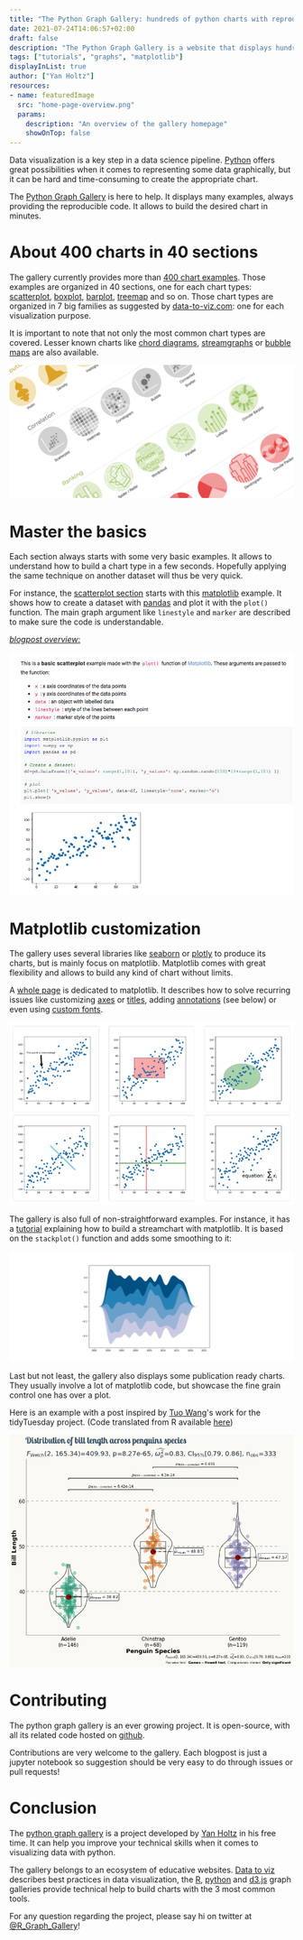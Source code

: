 ```yaml
---
title: "The Python Graph Gallery: hundreds of python charts with reproducible code."
date: 2021-07-24T14:06:57+02:00
draft: false
description: "The Python Graph Gallery is a website that displays hundreds of chart examples made with python. It goes from very basic to highly customized examples and is based on common viz libraries like matplotlib, seaborn or plotly."
tags: ["tutorials", "graphs", "matplotlib"]
displayInList: true
author: ["Yan Holtz"]
resources:
- name: featuredImage
  src: "home-page-overview.png"
  params:
    description: "An overview of the gallery homepage"
    showOnTop: false
---
```


Data visualization is a key step in a data science pipeline. [Python](https://www.python.org) offers great possibilities when it comes to representing some data graphically, but it can be hard and time-consuming to create the appropriate chart.

The [Python Graph Gallery](https://www.python-graph-gallery.com) is here to help. It displays many examples, always providing the reproducible code. It allows to build the desired chart in minutes.

# About 400 charts in 40 sections

The gallery currently provides more than [400 chart examples](https://www.python-graph-gallery.com/all-charts/). Those examples are organized in 40 sections, one for each chart types: [scatterplot](https://www.python-graph-gallery.com/scatter-plot/), [boxplot](https://www.python-graph-gallery.com/boxplot/), [barplot](https://www.python-graph-gallery.com/barplot/), [treemap](https://www.python-graph-gallery.com/treemap/) and so on. Those chart types are organized in 7 big families as suggested by [data-to-viz.com](https://www.data-to-viz.com): one for each visualization purpose.

It is important to note that not only the most common chart types are covered. Lesser known charts like [chord diagrams](https://www.python-graph-gallery.com/chord-diagram/), [streamgraphs](https://www.python-graph-gallery.com/streamchart/) or [bubble maps](https://www.python-graph-gallery.com/bubble-map/) are also available.

![overview of the python graph gallery sections](sections-overview.png)

# Master the basics

Each section always starts with some very basic examples. It allows to understand how to build a chart type in a few seconds. Hopefully applying the same technique on another dataset will thus be very quick.

For instance, the [scatterplot section](https://www.python-graph-gallery.com/scatter-plot/) starts with this [matplotlib](https://matplotlib.org/) example. It shows how to create a dataset with [pandas](https://pandas.pydata.org/) and plot it with the `plot()` function. The main graph argument like `linestyle` and `marker` are described to make sure the code is understandable.

[_blogpost overview_:](https://www.python-graph-gallery.com/130-basic-matplotlib-scatterplot)

![a basic scatterplot example](scatterplot-example.png)

# Matplotlib customization

The gallery uses several libraries like [seaborn](https://www.python-graph-gallery.com/seaborn/) or [plotly](https://www.python-graph-gallery.com/plotly/) to produce its charts, but is mainly focus on matplotlib. Matplotlib comes with great flexibility and allows to build any kind of chart without limits.

A [whole page](https://www.python-graph-gallery.com/matplotlib/) is dedicated to matplotlib. It describes how to solve recurring issues like customizing [axes](https://www.python-graph-gallery.com/191-custom-axis-on-matplotlib-chart) or [titles](https://www.python-graph-gallery.com/190-custom-matplotlib-title), adding [annotations](https://www.python-graph-gallery.com/193-annotate-matplotlib-chart) (see below) or even using [custom fonts](https://www.python-graph-gallery.com/custom-fonts-in-matplotlib).

![annotation examples](annotations.png)

The gallery is also full of non-straightforward examples. For instance, it has a [tutorial](https://www.python-graph-gallery.com/streamchart-basic-matplotlib) explaining how to build a streamchart with matplotlib. It is based on the `stackplot()` function and adds some smoothing to it:

![stream chart with python and matplotlib](streamchart.png)

Last but not least, the gallery also displays some publication ready charts. They usually involve a lot of matplotlib code, but showcase the fine grain control one has over a plot.

Here is an example with a post inspired by [Tuo Wang](https://www.r-graph-gallery.com/web-violinplot-with-ggstatsplot.html)'s work for the tidyTuesday project. (Code translated from R available [here](https://www.python-graph-gallery.com/web-ggbetweenstats-with-matplotlib))

![python violin and boxplot example](boxplot.png)


# Contributing

The python graph gallery is an ever growing project. It is open-source, with all its related code hosted on [github](https://github.com/holtzy/The-Python-Graph-Gallery).

Contributions are very welcome to the gallery. Each blogpost is just a jupyter notebook so suggestion should be very easy to do through issues or pull requests!

# Conclusion

The [python graph gallery](https://www.python-graph-gallery.com) is a project developed by [Yan Holtz](https://www.yan-holtz.com) in his free time. It can help you improve your technical skills when it comes to visualizing data with python.

The gallery belongs to an ecosystem of educative websites. [Data to viz](https://www.data-to-viz.com) describes best practices in data visualization, the [R](https://www.r-graph-gallery.com), [python](https://www.python-graph-gallery.com) and [d3.js](https://www.d3-graph-gallery.com) graph galleries provide technical help to build charts with the 3 most common tools.

For any question regarding the project, please say hi on twitter at [@R_Graph_Gallery](https://twitter.com/R_Graph_Gallery)!
